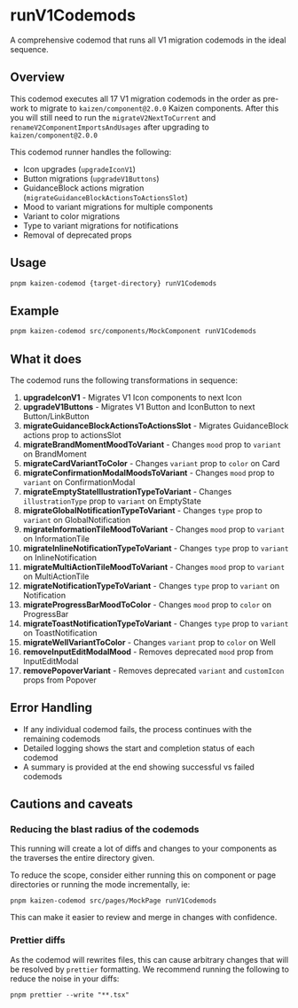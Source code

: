 # runV1Codemods

A comprehensive codemod that runs all V1 migration codemods in the ideal sequence.

## Overview

This codemod executes all 17 V1 migration codemods in the order as pre-work to migrate to `kaizen/component@2.0.0` Kaizen components. After this you will still need to run the `migrateV2NextToCurrent` and `renameV2ComponentImportsAndUsages` after upgrading to `kaizen/component@2.0.0`

This codemod runner handles the following:

- Icon upgrades (`upgradeIconV1`)
- Button migrations (`upgradeV1Buttons`)
- GuidanceBlock actions migration (`migrateGuidanceBlockActionsToActionsSlot`)
- Mood to variant migrations for multiple components
- Variant to color migrations
- Type to variant migrations for notifications
- Removal of deprecated props

## Usage

```bash
pnpm kaizen-codemod {target-directory} runV1Codemods
```

## Example

```bash
pnpm kaizen-codemod src/components/MockComponent runV1Codemods
```

## What it does

The codemod runs the following transformations in sequence:

1. **upgradeIconV1** - Migrates V1 Icon components to next Icon
2. **upgradeV1Buttons** - Migrates V1 Button and IconButton to next Button/LinkButton
3. **migrateGuidanceBlockActionsToActionsSlot** - Migrates GuidanceBlock actions prop to actionsSlot
4. **migrateBrandMomentMoodToVariant** - Changes `mood` prop to `variant` on BrandMoment
5. **migrateCardVariantToColor** - Changes `variant` prop to `color` on Card
6. **migrateConfirmationModalMoodsToVariant** - Changes `mood` prop to `variant` on ConfirmationModal
7. **migrateEmptyStateIllustrationTypeToVariant** - Changes `illustrationType` prop to `variant` on EmptyState
8. **migrateGlobalNotificationTypeToVariant** - Changes `type` prop to `variant` on GlobalNotification
9. **migrateInformationTileMoodToVariant** - Changes `mood` prop to `variant` on InformationTile
10. **migrateInlineNotificationTypeToVariant** - Changes `type` prop to `variant` on InlineNotification
11. **migrateMultiActionTileMoodToVariant** - Changes `mood` prop to `variant` on MultiActionTile
12. **migrateNotificationTypeToVariant** - Changes `type` prop to `variant` on Notification
13. **migrateProgressBarMoodToColor** - Changes `mood` prop to `color` on ProgressBar
14. **migrateToastNotificationTypeToVariant** - Changes `type` prop to `variant` on ToastNotification
15. **migrateWellVariantToColor** - Changes `variant` prop to `color` on Well
16. **removeInputEditModalMood** - Removes deprecated `mood` prop from InputEditModal
17. **removePopoverVariant** - Removes deprecated `variant` and `customIcon` props from Popover

## Error Handling

- If any individual codemod fails, the process continues with the remaining codemods
- Detailed logging shows the start and completion status of each codemod
- A summary is provided at the end showing successful vs failed codemods

## Cautions and caveats

### Reducing the blast radius of the codemods

This running will create a lot of diffs and changes to your components as the traverses the entire directory given.

To reduce the scope, consider either running this on component or page directories or running the mode incrementally, ie:

`pnpm kaizen-codemod src/pages/MockPage runV1Codemods`

This can make it easier to review and merge in changes with confidence.

### Prettier diffs

As the codemod will rewrites files, this can cause arbitrary changes that will be resolved by `prettier` formatting. We recommend running the following to reduce the noise in your diffs:

`pnpm prettier --write "**.tsx"`
